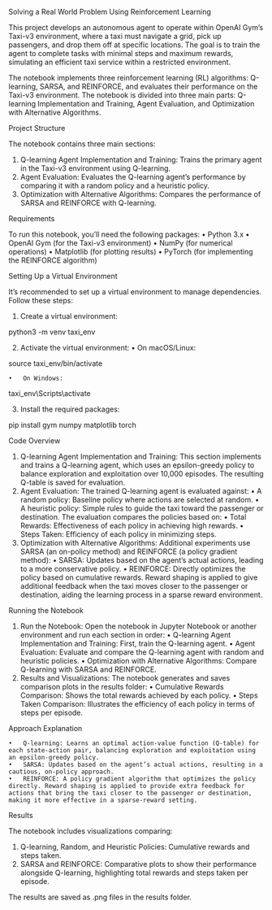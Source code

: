 
Solving a Real World Problem Using Reinforcement Learning

This project develops an autonomous agent to operate within OpenAI Gym’s Taxi-v3 environment, where a taxi must navigate a grid, pick up passengers, and drop them off at specific locations. The goal is to train the agent to complete tasks with minimal steps and maximum rewards, simulating an efficient taxi service within a restricted environment.

The notebook implements three reinforcement learning (RL) algorithms:
Q-learning, SARSA, and REINFORCE, and evaluates their performance on the Taxi-v3 environment. The notebook is divided into three main parts: Q-learning Implementation and Training, Agent Evaluation, and Optimization with Alternative Algorithms.

Project Structure

The notebook contains three main sections:
1.	Q-learning Agent Implementation and Training: Trains the primary agent in the Taxi-v3 environment using Q-learning.
2.	Agent Evaluation: Evaluates the Q-learning agent’s performance by comparing it with a random policy and a heuristic policy.
3.	Optimization with Alternative Algorithms: Compares the performance of SARSA and REINFORCE with Q-learning.

Requirements

To run this notebook, you’ll need the following packages:
	•	Python 3.x
	•	OpenAI Gym (for the Taxi-v3 environment)
	•	NumPy (for numerical operations)
	•	Matplotlib (for plotting results)
	•	PyTorch (for implementing the REINFORCE algorithm)

Setting Up a Virtual Environment

It’s recommended to set up a virtual environment to manage dependencies. Follow these steps:
1.	Create a virtual environment:

python3 -m venv taxi_env


2.	Activate the virtual environment:
	•	On macOS/Linux:

source taxi_env/bin/activate


	•	On Windows:

taxi_env\Scripts\activate


3.	Install the required packages:

pip install gym numpy matplotlib torch



Code Overview

1.	Q-learning Agent Implementation and Training:
This section implements and trains a Q-learning agent, which uses an epsilon-greedy policy to balance exploration and exploitation over 10,000 episodes. The resulting Q-table is saved for evaluation.
2.	Agent Evaluation:
The trained Q-learning agent is evaluated against:
	•	A random policy: Baseline policy where actions are selected at random.
	•	A heuristic policy: Simple rules to guide the taxi toward the passenger or destination.
The evaluation compares the policies based on:
	•	Total Rewards: Effectiveness of each policy in achieving high rewards.
	•	Steps Taken: Efficiency of each policy in minimizing steps.
3.	Optimization with Alternative Algorithms:
Additional experiments use SARSA (an on-policy method) and REINFORCE (a policy gradient method):
	•	SARSA: Updates based on the agent’s actual actions, leading to a more conservative policy.
	•	REINFORCE: Directly optimizes the policy based on cumulative rewards. Reward shaping is applied to give additional feedback when the taxi moves closer to the passenger or destination, aiding the learning process in a sparse reward environment.

Running the Notebook

1.	Run the Notebook: Open the notebook in Jupyter Notebook or another environment and run each section in order:
	•	Q-learning Agent Implementation and Training: First, train the Q-learning agent.
	•	Agent Evaluation: Evaluate and compare the Q-learning agent with random and heuristic policies.
	•	Optimization with Alternative Algorithms: Compare Q-learning with SARSA and REINFORCE.
2.	Results and Visualizations: The notebook generates and saves comparison plots in the results folder:
	•	Cumulative Rewards Comparison: Shows the total rewards achieved by each policy.
	•	Steps Taken Comparison: Illustrates the efficiency of each policy in terms of steps per episode.

Approach Explanation

	•	Q-learning: Learns an optimal action-value function (Q-table) for each state-action pair, balancing exploration and exploitation using an epsilon-greedy policy.
	•	SARSA: Updates based on the agent’s actual actions, resulting in a cautious, on-policy approach.
	•	REINFORCE: A policy gradient algorithm that optimizes the policy directly. Reward shaping is applied to provide extra feedback for actions that bring the taxi closer to the passenger or destination, making it more effective in a sparse-reward setting.

Results

The notebook includes visualizations comparing:
1.	Q-learning, Random, and Heuristic Policies: Cumulative rewards and steps taken.
2.	SARSA and REINFORCE: Comparative plots to show their performance alongside Q-learning, highlighting total rewards and steps taken per episode.

The results are saved as .png files in the results folder.

